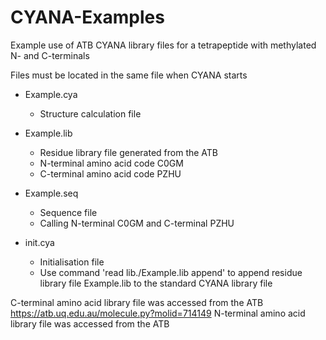 # CYANA-Examples
Example use of ATB CYANA library files for a tetrapeptide with methylated N- and C-terminals

Files must be located in the same file when CYANA starts

  - Example.cya
      - Structure calculation file
     
  - Example.lib
      - Residue library file generated from the ATB 
      - N-terminal amino acid code C0GM
      - C-terminal amino acid code PZHU

  - Example.seq
      - Sequence file
      - Calling N-terminal C0GM and C-terminal PZHU 

  - init.cya
      - Initialisation file
      - Use command 'read lib./Example.lib append' to append residue library file Example.lib to the standard CYANA library file 

C-terminal amino acid library file was accessed from the ATB https://atb.uq.edu.au/molecule.py?molid=714149
N-terminal amino acid library file was accessed from the ATB 
